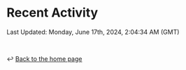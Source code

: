# Recent Activity

<!--RECENT_ACTIVITY:start-->
<!--RECENT_ACTIVITY:end-->

<!--RECENT_ACTIVITY:last_update-->
Last Updated: Monday, June 17th, 2024, 2:04:34 AM (GMT)
<!--RECENT_ACTIVITY:last_update_end-->

<br>

↩️ [Back to the home page](/README.md)
